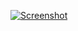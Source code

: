 [![Screenshot](https://raw.githubusercontent.com/mdahlgrengadd/PIA24WelcomeBot/master/AppIcon.png "Icon")]()

